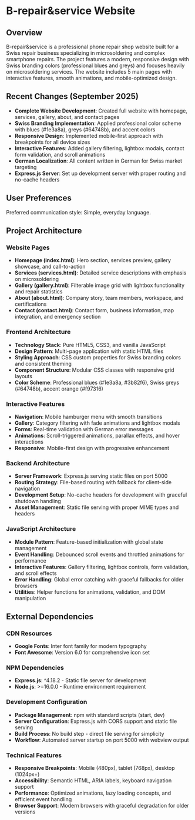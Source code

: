 # B-repair&service Website

## Overview

B-repair&service is a professional phone repair shop website built for a Swiss repair business specializing in microsoldering and complex smartphone repairs. The project features a modern, responsive design with Swiss branding colors (professional blues and greys) and focuses heavily on microsoldering services. The website includes 5 main pages with interactive features, smooth animations, and mobile-optimized design.

## Recent Changes (September 2025)

- **Complete Website Development**: Created full website with homepage, services, gallery, about, and contact pages
- **Swiss Branding Implementation**: Applied professional color scheme with blues (#1e3a8a), greys (#64748b), and accent colors
- **Responsive Design**: Implemented mobile-first approach with breakpoints for all device sizes
- **Interactive Features**: Added gallery filtering, lightbox modals, contact form validation, and scroll animations
- **German Localization**: All content written in German for Swiss market targeting
- **Express.js Server**: Set up development server with proper routing and no-cache headers

## User Preferences

Preferred communication style: Simple, everyday language.

## Project Architecture

### Website Pages
- **Homepage (index.html)**: Hero section, services preview, gallery showcase, and call-to-action
- **Services (services.html)**: Detailed service descriptions with emphasis on microsoldering
- **Gallery (gallery.html)**: Filterable image grid with lightbox functionality and repair statistics
- **About (about.html)**: Company story, team members, workspace, and certifications
- **Contact (contact.html)**: Contact form, business information, map integration, and emergency section

### Frontend Architecture
- **Technology Stack**: Pure HTML5, CSS3, and vanilla JavaScript
- **Design Pattern**: Multi-page application with static HTML files
- **Styling Approach**: CSS custom properties for Swiss branding colors and consistent theming
- **Component Structure**: Modular CSS classes with responsive grid layouts
- **Color Scheme**: Professional blues (#1e3a8a, #3b82f6), Swiss greys (#64748b), accent orange (#f97316)

### Interactive Features
- **Navigation**: Mobile hamburger menu with smooth transitions
- **Gallery**: Category filtering with fade animations and lightbox modals
- **Forms**: Real-time validation with German error messages
- **Animations**: Scroll-triggered animations, parallax effects, and hover interactions
- **Responsive**: Mobile-first design with progressive enhancement

### Backend Architecture
- **Server Framework**: Express.js serving static files on port 5000
- **Routing Strategy**: File-based routing with fallback for client-side navigation
- **Development Setup**: No-cache headers for development with graceful shutdown handling
- **Asset Management**: Static file serving with proper MIME types and headers

### JavaScript Architecture
- **Module Pattern**: Feature-based initialization with global state management
- **Event Handling**: Debounced scroll events and throttled animations for performance
- **Interactive Features**: Gallery filtering, lightbox controls, form validation, and scroll effects
- **Error Handling**: Global error catching with graceful fallbacks for older browsers
- **Utilities**: Helper functions for animations, validation, and DOM manipulation

## External Dependencies

### CDN Resources
- **Google Fonts**: Inter font family for modern typography
- **Font Awesome**: Version 6.0 for comprehensive icon set

### NPM Dependencies
- **Express.js**: ^4.18.2 - Static file server for development
- **Node.js**: >=16.0.0 - Runtime environment requirement

### Development Configuration
- **Package Management**: npm with standard scripts (start, dev)
- **Server Configuration**: Express.js with CORS support and static file serving
- **Build Process**: No build step - direct file serving for simplicity
- **Workflow**: Automated server startup on port 5000 with webview output

### Technical Features
- **Responsive Breakpoints**: Mobile (480px), tablet (768px), desktop (1024px+)
- **Accessibility**: Semantic HTML, ARIA labels, keyboard navigation support
- **Performance**: Optimized animations, lazy loading concepts, and efficient event handling
- **Browser Support**: Modern browsers with graceful degradation for older versions
